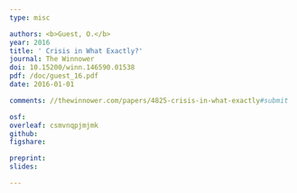 ```yaml
---
type: misc

authors: <b>Guest, O.</b>
year: 2016
title: ' Crisis in What Exactly?'
journal: The Winnower
doi: 10.15200/winn.146590.01538
pdf: /doc/guest_16.pdf
date: 2016-01-01

comments: //thewinnower.com/papers/4825-crisis-in-what-exactly#submit

osf:
overleaf: csmvnqpjmjmk
github:
figshare:

preprint:
slides:

---
```

